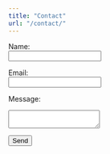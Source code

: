 ```yaml
---
title: "Contact"
url: "/contact/"
---
```


<form action="https://formspree.io/f/xanjlgaw" method="POST">
  <label for="name">Name:</label><br />
  <input type="text" name="name" required><br />
  
  <label for="email">Email:</label><br />
  <input type="email" name="_replyto" required><br />
  
  <label for="message">Message:</label><br />
  <textarea name="message" required></textarea><br />
  
  <button type="submit">Send</button>
</form>
